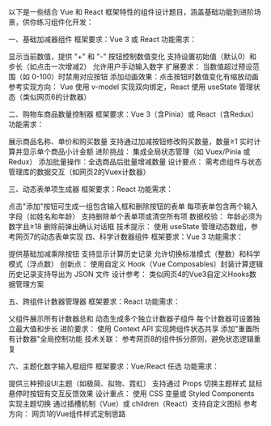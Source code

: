 以下是一些结合 Vue 和 React 框架特性的组件设计题目，涵盖基础功能到进阶场景，供你练习组件化开发：

一、基础加减器组件
框架要求：Vue 3 或 React
功能需求：

显示当前数值，提供 "+" 和 "-" 按钮控制数值变化
支持设置初始值（默认0）和步长（如点击一次增减2）
允许用户手动输入数字
扩展要求：
当数值超过预设范围（如 0-100）时禁用对应按钮
添加动画效果：点击按钮时数值变化有缩放动画
参考实现方向：
Vue 使用 v-model 实现双向绑定，React 使用 useState 管理状态（类似网页6的计数器）


二、购物车商品数量控制器
框架要求：Vue 3（含Pinia）或 React（含Redux）
功能需求：

展示商品名称、单价和购买数量
支持通过加减按钮修改购买数量，数量≥1
实时计算并显示单个商品小计金额
进阶挑战：
集成全局状态管理（如 Vuex/Pinia 或 Redux）
添加批量操作：全选商品后批量增减数量
设计要点：
需考虑组件与状态管理库的数据交互（如网页2的Vuex计数器）

三、动态表单项生成器
框架要求：React
功能需求：

点击"添加"按钮可生成一组包含输入框和删除按钮的表单
每项表单包含两个输入字段（如姓名和年龄）
支持删除单个表单项或清空所有项
数据校验：
年龄必须为数字且≥18
删除前弹出确认对话框
技术提示：
使用 useState 管理动态数组，参考网页7的动态表单实现
四、科学计数器组件
框架要求：Vue 3
功能需求：

提供基础加减乘除按钮
支持显示计算历史记录
允许切换标准模式（整数）和科学模式（浮点数）
创新点：
使用自定义 Hook（Vue Composables）封装计算逻辑
历史记录支持导出为 JSON 文件
设计参考：
类似网页4的Vue3自定义Hooks数据管理方案


五、跨组件计数器管理器
框架要求：React
功能需求：

父组件展示所有计数器总和
动态生成多个独立计数器子组件
每个计数器可设置独立最大值和步长
进阶要求：
使用 Context API 实现跨组件状态共享
添加"重置所有计数器"全局控制功能
技术关联：
参考网页8的组件拆分原则，避免状态逻辑重复


六、主题化数字输入框组件
框架要求：Vue/React 任选
功能需求：

提供三种预设UI主题（如极简、拟物、霓虹）
支持通过 Props 切换主题样式
鼠标悬停时按钮有交互反馈效果
设计重点：
使用 CSS 变量或 Styled Components 实现主题切换
通过插槽机制（Vue）或 children（React）支持自定义图标
参考方向：
网页1的Vue组件样式定制思路